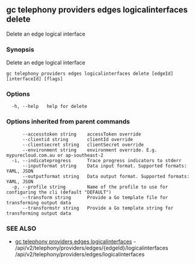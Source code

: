 ## gc telephony providers edges logicalinterfaces delete

Delete an edge logical interface

### Synopsis

Delete an edge logical interface

```
gc telephony providers edges logicalinterfaces delete [edgeId] [interfaceId] [flags]
```

### Options

```
  -h, --help   help for delete
```

### Options inherited from parent commands

```
      --accesstoken string    accessToken override
      --clientid string       clientId override
      --clientsecret string   clientSecret override
      --environment string    environment override. E.g. mypurecloud.com.au or ap-southeast-2
  -i, --indicateprogress      Trace progress indicators to stderr
      --inputformat string    Data input format. Supported formats: YAML, JSON
      --outputformat string   Data output format. Supported formats: YAML, JSON
  -p, --profile string        Name of the profile to use for configuring the cli (default "DEFAULT")
      --transform string      Provide a Go template file for transforming output data
      --transformstr string   Provide a Go template string for transforming output data
```

### SEE ALSO

* [gc telephony providers edges logicalinterfaces](gc_telephony_providers_edges_logicalinterfaces.html)	 - /api/v2/telephony/providers/edges/{edgeId}/logicalinterfaces /api/v2/telephony/providers/edges/logicalinterfaces


